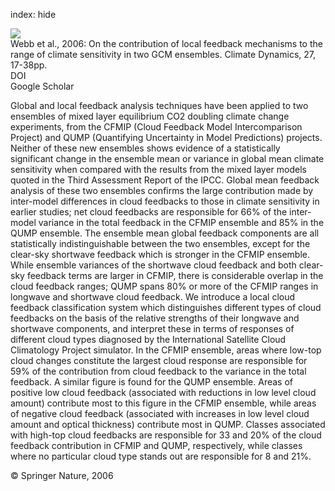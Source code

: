 index: hide

<div class="Citation">
    <div class="Citation-thumb CitationThumb-linked"  data-href="https://doi.org/10.1007/s00382-006-0111-2">
      <img src="https://static.claimspace.cloud/climate-study-static/refs/thumbs/12/Webb_et_al_2006-thumb.png" />
    </div>

  <div class="Citation-body">
    <div class="Citation-text">Webb et al., 2006: On the contribution of local feedback mechanisms to the range of climate sensitivity in two GCM ensembles. <span class="Article-journal">Climate Dynamics, </span><span class="Article-volume">27, </span>17-38pp.</div>
    <div class="Citation-links">
      <div class="CitationLink" data-href="https://doi.org/10.1007/s00382-006-0111-2">
        <div class="CitationLink-icon CitationLink-Doi"></div>
        <div class="CitationLink-text">DOI</div>
      </div>
      <div class="CitationLink" data-href="https://scholar.google.com/scholar?q=10.1007/s00382-006-0111-2">
        <div class="CitationLink-icon CitationLink-Scholar"></div>
        <div class="CitationLink-text">Google Scholar</div>
      </div>
    </div>
  </div>
</div>

Global and local feedback analysis techniques have been applied to two ensembles of mixed layer equilibrium CO2 doubling climate change experiments, from the CFMIP (Cloud Feedback Model Intercomparison Project) and QUMP (Quantifying Uncertainty in Model Predictions) projects. Neither of these new ensembles shows evidence of a statistically significant change in the ensemble mean or variance in global mean climate sensitivity when compared with the results from the mixed layer models quoted in the Third Assessment Report of the IPCC. Global mean feedback analysis of these two ensembles confirms the large contribution made by inter-model differences in cloud feedbacks to those in climate sensitivity in earlier studies; net cloud feedbacks are responsible for 66% of the inter-model variance in the total feedback in the CFMIP ensemble and 85% in the QUMP ensemble. The ensemble mean global feedback components are all statistically indistinguishable between the two ensembles, except for the clear-sky shortwave feedback which is stronger in the CFMIP ensemble. While ensemble variances of the shortwave cloud feedback and both clear-sky feedback terms are larger in CFMIP, there is considerable overlap in the cloud feedback ranges; QUMP spans 80% or more of the CFMIP ranges in longwave and shortwave cloud feedback. We introduce a local cloud feedback classification system which distinguishes different types of cloud feedbacks on the basis of the relative strengths of their longwave and shortwave components, and interpret these in terms of responses of different cloud types diagnosed by the International Satellite Cloud Climatology Project simulator. In the CFMIP ensemble, areas where low-top cloud changes constitute the largest cloud response are responsible for 59% of the contribution from cloud feedback to the variance in the total feedback. A similar figure is found for the QUMP ensemble. Areas of positive low cloud feedback (associated with reductions in low level cloud amount) contribute most to this figure in the CFMIP ensemble, while areas of negative cloud feedback (associated with increases in low level cloud amount and optical thickness) contribute most in QUMP. Classes associated with high-top cloud feedbacks are responsible for 33 and 20% of the cloud feedback contribution in CFMIP and QUMP, respectively, while classes where no particular cloud type stands out are responsible for 8 and 21%.

<div class="Citation-copy">
&copy; Springer Nature, 2006
</div>